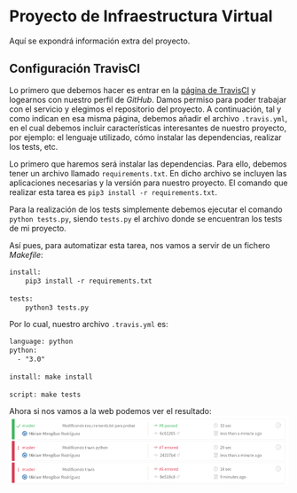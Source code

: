 # Proyecto de Infraestructura Virtual
Aquí se expondrá información extra del proyecto.

## Configuración TravisCI

Lo primero que debemos hacer es entrar en la [página de TravisCI](https://travis-ci.org/) y logearnos con nuestro perfil de *GitHub*. Damos permiso para poder trabajar con el servicio y elegimos el repositorio del proyecto.
A continuación, tal y como indican en esa misma página, debemos añadir el archivo `.travis.yml`, en el cual debemos incluir características interesantes de nuestro proyecto, por ejemplo: el lenguaje utilizado, cómo instalar las dependencias, realizar los tests, etc.

Lo primero que haremos será instalar las dependencias. Para ello, debemos tener un archivo llamado `requirements.txt`. En dicho archivo se incluyen las aplicaciones necesarias y la versión para nuestro proyecto. El comando que realizar esta tarea es `pip3 install -r requirements.txt`.

Para la realización de los tests simplemente debemos ejecutar el comando `python tests.py`, siendo `tests.py` el archivo donde se encuentran los tests de mi proyecto.

Así pues, para automatizar esta tarea, nos vamos a servir de un fichero *Makefile*:
~~~
install:
    pip3 install -r requirements.txt

tests:
    python3 tests.py
~~~

Por lo cual, nuestro archivo `.travis.yml` es:
~~~
language: python
python:
  - "3.0"

install: make install

script: make tests
~~~

Ahora si nos vamos a la web podemos ver el resultado:
![Build passed](img/1.png)